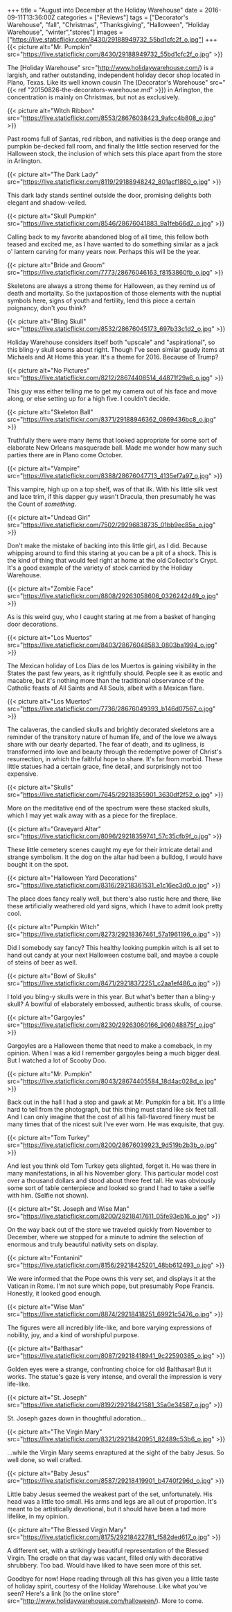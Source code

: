 +++
title = "August into December at the Holiday Warehouse"
date = 2016-09-11T13:36:00Z
categories = ["Reviews"]
tags = ["Decorator's Warehouse", "fall", "Christmas", "Thanksgiving", "Halloween", "Holiday Warehouse", "winter","stores"]
images = ["https://live.staticflickr.com/8430/29188949732_55bd1cfc2f_o.jpg"]
+++
{{< picture alt="Mr. Pumpkin" src="https://live.staticflickr.com/8430/29188949732_55bd1cfc2f_o.jpg" >}}

The [Holiday Warehouse" src="http://www.holidaywarehouse.com/) is a largish, and rather outstanding, independent holiday decor shop located in Plano, Texas. Like its well known cousin The [Decorator's Warehouse" src="{{< ref "20150826-the-decorators-warehouse.md" >}}) in Arlington, the concentration is mainly on Christmas, but not as exclusively.

<!--more-->

{{< picture alt="Witch Ribbon" src="https://live.staticflickr.com/8553/28676038423_9afcc4b808_o.jpg" >}}

Past rooms full of Santas, red ribbon, and nativities is the deep orange and pumpkin be-decked fall room, and finally the little section reserved for the Halloween stock, the inclusion of which sets this place apart from the store in Arlington.

{{< picture alt="The Dark Lady" src="https://live.staticflickr.com/8119/29188948242_801acf1860_o.jpg" >}}

This dark lady stands sentinel outside the door, promising delights both elegant and shadow-veiled.

{{< picture alt="Skull Pumpkin" src="https://live.staticflickr.com/8546/28676041883_9a1feb66d2_o.jpg" >}}

Calling back to my favorite abandoned blog of all time, this fellow both teased and excited me, as I have wanted to do something similar as a jack o' lantern carving for many years now. Perhaps this will be the year.

{{< picture alt="Bride and Groom" src="https://live.staticflickr.com/7773/28676046163_f8153860fb_o.jpg" >}}

Skeletons are always a strong theme for Halloween, as they remind us of death and mortality. So the juxtaposition of those elements with the nuptial symbols here, signs of youth and fertility, lend this piece a certain poignancy, don't you think?

{{< picture alt="Bling Skull" src="https://live.staticflickr.com/8532/28676045173_697b33c1d2_o.jpg" >}}

Holiday Warehouse considers itself both "upscale" and "aspirational", so this bling-y skull seems about right. Though I've seen similar gaudy items at Michaels and At Home this year. It's a theme for 2016. Because of Trump?

{{< picture alt="No Pictures" src="https://live.staticflickr.com/8212/28674408514_44871f29a6_o.jpg" >}}

This guy was either telling me to get my camera out of his face and move along, or else setting up for a high five. I couldn't decide.

{{< picture alt="Skeleton Ball" src="https://live.staticflickr.com/8371/29188946362_0869436bc8_o.jpg" >}}

Truthfully there were many items that looked appropriate for some sort of elaborate New Orleans masquerade ball. Made me wonder how many such parties there are in Plano come October.

{{< picture alt="Vampire" src="https://live.staticflickr.com/8388/28676047713_4135ef7a97_o.jpg" >}}

This vampire, high up on a top shelf, was of that ilk. With his little silk vest and lace trim, if this dapper guy wasn't Dracula, then presumably he was the Count of _something_.

{{< picture alt="Undead Girl" src="https://live.staticflickr.com/7502/29296838735_01bb9ec85a_o.jpg" >}}

Don't make the mistake of backing into this little girl, as I did. Because whipping around to find this staring at you can be a pit of a shock. This is the kind of thing that would feel right at home at the old Collector's Crypt. It's a good  example of the variety of stock carried by the Holiday Warehouse.

{{< picture alt="Zombie Face" src="https://live.staticflickr.com/8808/29263058606_0326242d49_o.jpg" >}}

As is this weird guy, who I caught staring at me from a basket of hanging door decorations.

{{< picture alt="Los Muertos" src="https://live.staticflickr.com/8403/28676048583_0803ba1994_o.jpg" >}}

The Mexican holiday of Los Dias de los Muertos is gaining visibility in the States the past few years, as it rightfully should. People see it as exotic and macabre, but it's nothing more than the traditional observance of the Catholic feasts of All Saints and All Souls, albeit with a Mexican flare.

{{< picture alt="Los Muertos" src="https://live.staticflickr.com/7736/28676049393_b146d07567_o.jpg" >}}

The calaveras, the candied skulls and brightly decorated skeletons are a reminder of the transitory nature of human life, and of the love we always share with our dearly departed. The fear of death, and its ugliness, is transformed into love and beauty through the redemptive power of Christ's resurrection, in which the faithful hope to share. It's far from morbid. These little statues had a certain grace, fine detail, and surprisingly not too expensive.

{{< picture alt="Skulls" src="https://live.staticflickr.com/7645/29218355901_3630df2f52_o.jpg" >}}

More on the meditative end of the spectrum were these stacked skulls, which I may yet walk away with as a piece for the fireplace.

{{< picture alt="Graveyard Altar" src="https://live.staticflickr.com/8096/29218359741_57c35cfb9f_o.jpg" >}}

These little cemetery scenes caught my eye for their intricate detail and strange symbolism. It the dog on the altar had been a bulldog, I would have bought it on the spot.

{{< picture alt="Halloween Yard Decorations" src="https://live.staticflickr.com/8316/29218361531_e1c16ec3d0_o.jpg" >}}

The place does fancy really well, but there's also rustic here and there, like these artificially weathered old yard signs, which I have to admit look pretty cool.

{{< picture alt="Pumpkin Witch" src="https://live.staticflickr.com/8273/29218367461_57a1961196_o.jpg" >}}

Did I somebody say fancy? This healthy looking pumpkin witch is all set to hand out candy at your next Halloween costume ball, and maybe a couple of steins of beer as well.

{{< picture alt="Bowl of Skulls" src="https://live.staticflickr.com/8471/29218372251_c2aa1ef486_o.jpg" >}}

I told you bling-y skulls were in this year. But what's better than a bling-y skull? A bowlful of elaborately embossed, authentic brass skulls, of course.

{{< picture alt="Gargoyles" src="https://live.staticflickr.com/8230/29263060166_906048875f_o.jpg" >}}

Gargoyles are a Halloween theme that need to make a comeback, in my opinion. When I was a kid I remember gargoyles being a much bigger deal. But I watched a lot of Scooby Doo.

{{< picture alt="Mr. Pumpkin" src="https://live.staticflickr.com/8043/28674405584_18d4ac028d_o.jpg" >}}

Back out in the hall I had a stop and gawk at Mr. Pumpkin for a bit. It's a little hard to tell from the photograph, but this thing must stand like six feet tall. And I can only imagine that the cost of all his fall-flavored finery must be many times that of the nicest suit I've ever worn. He was exquisite, that guy.

{{< picture alt="Tom Turkey" src="https://live.staticflickr.com/8200/28676039923_9d519b2b3b_o.jpg" >}}

And lest you think old Tom Turkey gets slighted, forget it. He was there in many manifestations, in all his November glory. This particular model cost over a thousand dollars and stood about three feet tall. He was obviously some sort of table centerpiece and looked so grand I had to take a selfie with him. (Selfie not shown).

{{< picture alt="St. Joseph and Wise Man" src="https://live.staticflickr.com/8200/29218417611_05fe93eb16_o.jpg" >}}

On the way back out of the store we traveled quickly from November to December, where we stopped for a minute to admire the selection of enormous and truly beautiful nativity sets on display.

{{< picture alt="Fontanini" src="https://live.staticflickr.com/8156/29218425201_48bb612493_o.jpg" >}}

We were informed that the Pope owns this very set, and displays it at the Vatican in Rome. I'm not sure which pope, but presumably Pope Francis. Honestly, it looked good enough.

{{< picture alt="Wise Man" src="https://live.staticflickr.com/8874/29218418251_69921c5476_o.jpg" >}}

The figures were all incredibly life-like, and bore varying expressions of nobility, joy, and a kind of worshipful purpose.

{{< picture alt="Balthasar" src="https://live.staticflickr.com/8087/29218418941_9c22590385_o.jpg" >}}

Golden eyes were a strange, confronting choice for old Balthasar! But it works. The statue's gaze is very intense, and overall the impression is very life-like.

{{< picture alt="St. Joseph" src="https://live.staticflickr.com/8192/29218421581_35a0e34587_o.jpg" >}}

St. Joseph gazes down in thoughtful adoration…

{{< picture alt="The Virgin Mary" src="https://live.staticflickr.com/8321/29218420951_82489c53b6_o.jpg" >}}

…while the Virgin Mary seems enraptured at the sight of the baby Jesus. So well done, so well crafted.

{{< picture alt="Baby Jesus" src="https://live.staticflickr.com/8587/29218419901_b4740f296d_o.jpg" >}}

Little baby Jesus seemed the weakest part of the set, unfortunately. His head was a little too small. His arms and legs are all out of proportion. It's meant to be artistically devotional, but it should have been a tad more lifelike, in my opinion.

{{< picture alt="The Blessed Virgin Mary" src="https://live.staticflickr.com/8175/29218422781_f582ded617_o.jpg" >}}

A different set, with a strikingly beautiful representation of the Blessed Virgin. The cradle on that day was vacant, filled only with decorative shrubbery. Too bad. Would have liked to have seen more of this set.

Goodbye for now! Hope reading through all this has given you a little taste of holiday spirit, courtesy of the Holiday Warehouse. Like what you've seen? Here's a link [to the online store" src="http://www.holidaywarehouse.com/halloween/). More to come.

